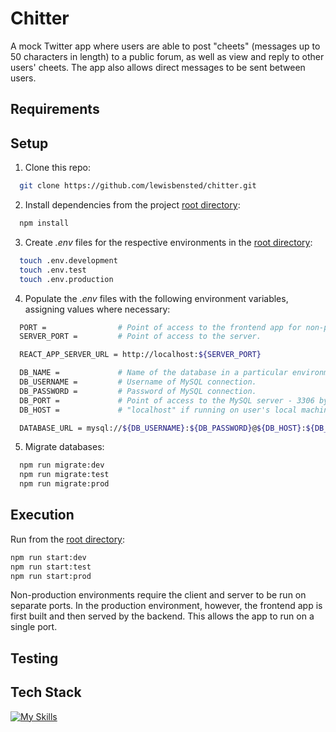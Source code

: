 # Chitter

A mock Twitter app where users are able to post "cheets" (messages up to 50 characters in length) to a public forum, as well as view and reply to other users' cheets. The app also allows direct messages to be sent between users.

## Requirements

## Setup

1. Clone this repo:

```sh
  git clone https://github.com/lewisbensted/chitter.git
```

2. Install dependencies from the project [root directory](/):

```sh
  npm install
```

3. Create _.env_ files for the respective environments in the [root directory](/):

```sh
  touch .env.development
  touch .env.test
  touch .env.production
```

4. Populate the _.env_ files with the following environment variables, assigning values where necessary:

```sh
  PORT =                # Point of access to the frontend app for non-prod environments only. Defaults to 3000.
  SERVER_PORT =         # Point of access to the server.

  REACT_APP_SERVER_URL = http://localhost:${SERVER_PORT}

  DB_NAME =             # Name of the database in a particular environment, eg. chitter_dev.
  DB_USERNAME =         # Username of MySQL connection.
  DB_PASSWORD =         # Password of MySQL connection.
  DB_PORT =             # Point of access to the MySQL server - 3306 by default.
  DB_HOST =             # "localhost" if running on user's local machine.

  DATABASE_URL = mysql://${DB_USERNAME}:${DB_PASSWORD}@${DB_HOST}:${DB_PORT}/${DB_NAME}

```

5. Migrate databases:

```sh
  npm run migrate:dev
  npm run migrate:test
  npm run migrate:prod
```

## Execution

Run from the [root directory](/):

```sh
npm run start:dev
npm run start:test
npm run start:prod
```

Non-production environments require the client and server to be run on separate ports. In the production environment, however, the frontend app is first built and then served by the backend. This allows the app to run on a single port.

## Testing

## Tech Stack

[![My Skills](https://skillicons.dev/icons?i=ts,express,react,prisma,mysql,vitest)](https://skillicons.dev)
